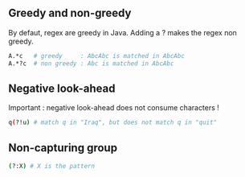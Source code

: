 ## Greedy and non-greedy

By defaut, regex are greedy in Java. Adding a ? makes the regex non greedy.

```sh
A.*c   # greedy     : AbcAbc is matched in AbcAbc
A.*?c  # non greedy : Abc is matched in AbcAbc 
```

## Negative look-ahead

Important : negative look-ahead does not consume characters !

```sh
q(?!u) # match q in "Iraq", but does not match q in "quit"
```

## Non-capturing group

```sh
(?:X) # X is the pattern
```
